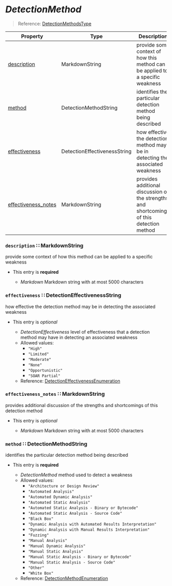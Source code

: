 <a id="map48"></a>
# *DetectionMethod*

> Reference: [DetectionMethodsType](https://cwe.mitre.org/documents/schema/#DetectionMethodsType)

| Property | Type | Description | Required? |
| -------- | ---- | ----------- | --------- |
|[description](#description-markdownstring)|MarkdownString|provide some context of how this method can be applied to a specific weakness|**Required**|
|[method](#method-detectionmethodstring)|DetectionMethodString|identifies the particular detection method being described|**Required**|
|[effectiveness](#effectiveness-detectioneffectivenessstring)|DetectionEffectivenessString|how effective the detection method may be in detecting the associated weakness|_Optional_|
|[effectiveness_notes](#effectiveness_notes-markdownstring)|MarkdownString|provides additional discussion of the strengths and shortcomings of this detection method|_Optional_|


<a id="description-markdownstring"></a>
### `description` ∷ MarkdownString

provide some context of how this method can be applied to a specific weakness

* This entry is **required**


  * *Markdown* Markdown string with at most 5000 characters

<a id="effectiveness-detectioneffectivenessstring"></a>
### `effectiveness` ∷ DetectionEffectivenessString

how effective the detection method may be in detecting the associated weakness

* This entry is _optional_


  * *DetectionEffectiveness* level of effectiveness that a detection method may have in detecting an associated weakness
  * Allowed values:
    * `"High"`
    * `"Limited"`
    * `"Moderate"`
    * `"None"`
    * `"Opportunistic"`
    * `"SOAR Partial"`
  * Reference: [DetectionEffectivenessEnumeration](https://cwe.mitre.org/documents/schema/#DetectionEffectivenessEnumeration)


<a id="effectiveness_notes-markdownstring"></a>
### `effectiveness_notes` ∷ MarkdownString

provides additional discussion of the strengths and shortcomings of this detection method

* This entry is _optional_


  * *Markdown* Markdown string with at most 5000 characters

<a id="method-detectionmethodstring"></a>
### `method` ∷ DetectionMethodString

identifies the particular detection method being described

* This entry is **required**


  * *DetectionMethod* method used to detect a weakness
  * Allowed values:
    * `"Architecture or Design Review"`
    * `"Automated Analysis"`
    * `"Automated Dynamic Analysis"`
    * `"Automated Static Analysis"`
    * `"Automated Static Analysis - Binary or Bytecode"`
    * `"Automated Static Analysis - Source Code"`
    * `"Black Box"`
    * `"Dynamic Analysis with Automated Results Interpretation"`
    * `"Dynamic Analysis with Manual Results Interpretation"`
    * `"Fuzzing"`
    * `"Manual Analysis"`
    * `"Manual Dynamic Analysis"`
    * `"Manual Static Analysis"`
    * `"Manual Static Analysis - Binary or Bytecode"`
    * `"Manual Static Analysis - Source Code"`
    * `"Other"`
    * `"White Box"`
  * Reference: [DetectionMethodEnumeration](https://cwe.mitre.org/documents/schema/#DetectionMethodEnumeration)

